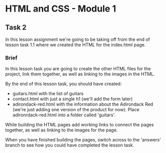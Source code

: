 # HTML and CSS - Module 1

## Task 2

In this lesson assignment we're going to be taking off from the end of lesson task 1.1 where we created the HTML for the index.html page.

### Brief

In this lesson task you are going to create the other HTML files for the project, link them together, as well as linking to the images in the HTML.

By the end of this lesson task, you should have created:
- guitars.html with the list of guitars
- contact.html with just a single h1 (we'll add the form later)
- adirondack-red.html with the information about the Adirondack Red (we're just adding one version of the product for now). Place adironrdack-red.html into a folder called 'guitars'.

While building the HTML pages add working links to connect the pages together, as well as linking to the images for the page.

When you have finished building the pages, switch across to the 'answers' branch to see how you could have completed the lesson task.
